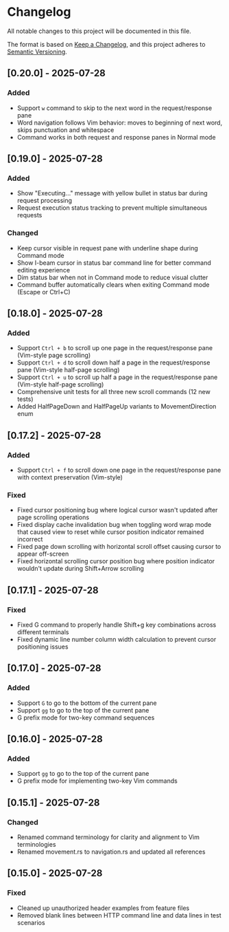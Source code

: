 # Changelog

All notable changes to this project will be documented in this file.

The format is based on [Keep a Changelog](https://keepachangelog.com/en/1.0.0/),
and this project adheres to [Semantic Versioning](https://semver.org/spec/v2.0.0.html).

## [0.20.0] - 2025-07-28

### Added
- Support `w` command to skip to the next word in the request/response pane
- Word navigation follows Vim behavior: moves to beginning of next word, skips punctuation and whitespace
- Command works in both request and response panes in Normal mode

## [0.19.0] - 2025-07-28

### Added
- Show "Executing..." message with yellow bullet in status bar during request processing
- Request execution status tracking to prevent multiple simultaneous requests

### Changed
- Keep cursor visible in request pane with underline shape during Command mode
- Show I-beam cursor in status bar command line for better command editing experience
- Dim status bar when not in Command mode to reduce visual clutter
- Command buffer automatically clears when exiting Command mode (Escape or Ctrl+C)

## [0.18.0] - 2025-07-28

### Added
- Support `Ctrl + b` to scroll up one page in the request/response pane (Vim-style page scrolling)
- Support `Ctrl + d` to scroll down half a page in the request/response pane (Vim-style half-page scrolling)
- Support `Ctrl + u` to scroll up half a page in the request/response pane (Vim-style half-page scrolling)
- Comprehensive unit tests for all three new scroll commands (12 new tests)
- Added HalfPageDown and HalfPageUp variants to MovementDirection enum

## [0.17.2] - 2025-07-28

### Added
- Support `Ctrl + f` to scroll down one page in the request/response pane with context preservation (Vim-style)

### Fixed
- Fixed cursor positioning bug where logical cursor wasn't updated after page scrolling operations
- Fixed display cache invalidation bug when toggling word wrap mode that caused view to reset while cursor position indicator remained incorrect
- Fixed page down scrolling with horizontal scroll offset causing cursor to appear off-screen
- Fixed horizontal scrolling cursor position bug where position indicator wouldn't update during Shift+Arrow scrolling

## [0.17.1] - 2025-07-28

### Fixed
- Fixed G command to properly handle Shift+g key combinations across different terminals
- Fixed dynamic line number column width calculation to prevent cursor positioning issues

## [0.17.0] - 2025-07-28

### Added
- Support `G` to go to the bottom of the current pane
- Support `gg` to go to the top of the current pane
- G prefix mode for two-key command sequences

## [0.16.0] - 2025-07-28

### Added
- Support `gg` to go to the top of the current pane
- G prefix mode for implementing two-key Vim commands

## [0.15.1] - 2025-07-28

### Changed
- Renamed command terminology for clarity and alignment to Vim terminologies
- Renamed movement.rs to navigation.rs and updated all references

## [0.15.0] - 2025-07-28

### Fixed
- Cleaned up unauthorized header examples from feature files
- Removed blank lines between HTTP command line and data lines in test scenarios